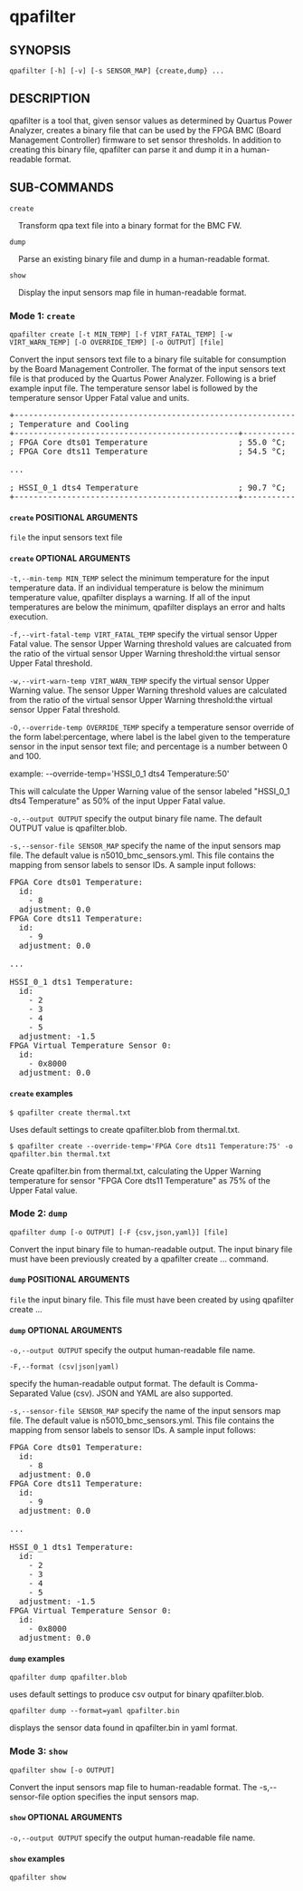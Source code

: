# qpafilter #

## SYNOPSIS ##
```console
qpafilter [-h] [-v] [-s SENSOR_MAP] {create,dump} ...
```

## DESCRIPTION ##

qpafilter is a tool that, given sensor values as determined by
Quartus Power Analyzer, creates a binary file that can be used
by the FPGA BMC (Board Management Controller) firmware to set
sensor thresholds. In addition to creating this binary file,
qpafilter can parse it and dump it in a human-readable format.

## SUB-COMMANDS ##

`create`

&nbsp;&nbsp;&nbsp;&nbsp;Transform qpa text file into a binary format for the BMC FW.

`dump`

&nbsp;&nbsp;&nbsp;&nbsp;Parse an existing binary file and dump in a human-readable format.

`show`

&nbsp;&nbsp;&nbsp;&nbsp;Display the input sensors map file in human-readable format.

### Mode 1: `create` ###

```console
qpafilter create [-t MIN_TEMP] [-f VIRT_FATAL_TEMP] [-w VIRT_WARN_TEMP] [-O OVERRIDE_TEMP] [-o OUTPUT] [file]
```

Convert the input sensors text file to a binary file suitable for
consumption by the Board Management Controller. The format of the
input sensors text file is that produced by the Quartus Power
Analyzer. Following is a brief example input file. The temperature
sensor label is followed by the temperature sensor Upper Fatal
value and units.

<pre>
+-----------------------------------------------------------+
; Temperature and Cooling                                   ;
+-----------------------------------------------+-----------+
; FPGA Core dts01 Temperature                   ; 55.0 °C;
; FPGA Core dts11 Temperature                   ; 54.5 °C;

...

; HSSI_0_1 dts4 Temperature                     ; 90.7 °C;
+-----------------------------------------------+-----------+
</pre>

#### `create` POSITIONAL ARGUMENTS ####
`file`
the input sensors text file

#### `create` OPTIONAL ARGUMENTS ####
`-t,--min-temp MIN_TEMP`
select the minimum temperature for the input temperature data.
If an individual temperature is below the minimum temperature
value, qpafilter displays a warning. If all of the input
temperatures are below the minimum, qpafilter displays an
error and halts execution.

`-f,--virt-fatal-temp VIRT_FATAL_TEMP`
specify the virtual sensor Upper Fatal value. The sensor
Upper Warning threshold values are calcuated from the ratio of
the virtual sensor Upper Warning threshold:the virtual sensor
Upper Fatal threshold.

`-w,--virt-warn-temp VIRT_WARN_TEMP`
specify the virtual sensor Upper Warning value. The sensor
Upper Warning threshold values are calculated from the ratio of
the virtual sensor Upper Warning threshold:the virtual sensor
Upper Fatal threshold.

`-O,--override-temp OVERRIDE_TEMP`
specify a temperature sensor override of the form label:percentage,
where label is the label given to the temperature sensor in the
input sensor text file; and percentage is a number between 0 and
100.

example: --override-temp='HSSI_0_1 dts4 Temperature:50'

This will calculate the Upper Warning value of the sensor labeled
"HSSI_0_1 dts4 Temperature" as 50% of the input Upper Fatal value.

`-o,--output OUTPUT`
specify the output binary file name. The default OUTPUT value is
qpafilter.blob.

`-s,--sensor-file SENSOR_MAP`
specify the name of the input sensors map file. The default value
is n5010_bmc_sensors.yml. This file contains the mapping from
sensor labels to sensor IDs. A sample input follows:

<pre>
FPGA Core dts01 Temperature:
  id:
    - 8
  adjustment: 0.0
FPGA Core dts11 Temperature:
  id:
    - 9
  adjustment: 0.0

...

HSSI_0_1 dts1 Temperature:
  id:
    - 2
    - 3
    - 4
    - 5
  adjustment: -1.5
FPGA Virtual Temperature Sensor 0:
  id:
    - 0x8000
  adjustment: 0.0
</pre>

#### `create` examples ####

```console
$ qpafilter create thermal.txt
```

 Uses default settings to create qpafilter.blob from thermal.txt.

```console
$ qpafilter create --override-temp='FPGA Core dts11 Temperature:75' -o qpafilter.bin thermal.txt
```

 Create qpafilter.bin from thermal.txt, calculating the Upper Warning
 temperature for sensor "FPGA Core dts11 Temperature" as 75% of the
 Upper Fatal value.

### Mode 2: `dump` ###

```console
qpafilter dump [-o OUTPUT] [-F {csv,json,yaml}] [file]
```

Convert the input binary file to human-readable output. The
input binary file must have been previously created by a
qpafilter create ... command.

#### `dump` POSITIONAL ARGUMENTS ####
`file`
the input binary file. This file must have been created by
using qpafilter create ...

#### `dump` OPTIONAL ARGUMENTS ####
`-o,--output OUTPUT`
specify the output human-readable file name.

`-F,--format (csv|json|yaml)`

specify the human-readable output format. The default is
Comma-Separated Value (csv). JSON and YAML are also supported.

`-s,--sensor-file SENSOR_MAP`
specify the name of the input sensors map file. The default value
is n5010_bmc_sensors.yml. This file contains the mapping from
sensor labels to sensor IDs. A sample input follows:

<pre>
FPGA Core dts01 Temperature:
  id:
    - 8
  adjustment: 0.0
FPGA Core dts11 Temperature:
  id:
    - 9
  adjustment: 0.0

...

HSSI_0_1 dts1 Temperature:
  id:
    - 2
    - 3
    - 4
    - 5
  adjustment: -1.5
FPGA Virtual Temperature Sensor 0:
  id:
    - 0x8000
  adjustment: 0.0
</pre>

#### `dump` examples ####

```console
qpafilter dump qpafilter.blob
```

 uses default settings to produce csv output for binary qpafilter.blob.

```console
qpafilter dump --format=yaml qpafilter.bin
```

 displays the sensor data found in qpafilter.bin in yaml format.

### Mode 3: `show` ###

```console
qpafilter show [-o OUTPUT]
```

Convert the input sensors map file to human-readable format.
The -s,--sensor-file option specifies the input sensors map.

#### `show` OPTIONAL ARGUMENTS ####
`-o,--output OUTPUT`
specify the output human-readable file name.

#### `show` examples ####

```console
qpafilter show
```
